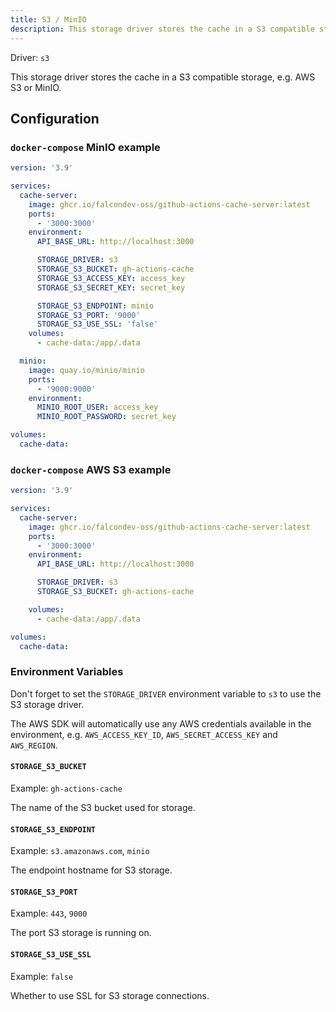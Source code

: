 ```yaml
---
title: S3 / MinIO
description: This storage driver stores the cache in a S3 compatible storage, e.g. AWS S3 or MinIO.
---
```


Driver: `s3`

This storage driver stores the cache in a S3 compatible storage, e.g. AWS S3 or MinIO.

## Configuration

### `docker-compose` MinIO example

```yaml [docker-compose.yml]
version: '3.9'

services:
  cache-server:
    image: ghcr.io/falcondev-oss/github-actions-cache-server:latest
    ports:
      - '3000:3000'
    environment:
      API_BASE_URL: http://localhost:3000

      STORAGE_DRIVER: s3
      STORAGE_S3_BUCKET: gh-actions-cache
      STORAGE_S3_ACCESS_KEY: access_key
      STORAGE_S3_SECRET_KEY: secret_key

      STORAGE_S3_ENDPOINT: minio
      STORAGE_S3_PORT: '9000'
      STORAGE_S3_USE_SSL: 'false'
    volumes:
      - cache-data:/app/.data

  minio:
    image: quay.io/minio/minio
    ports:
      - '9000:9000'
    environment:
      MINIO_ROOT_USER: access_key
      MINIO_ROOT_PASSWORD: secret_key

volumes:
  cache-data:
```

### `docker-compose` AWS S3 example

```yaml [docker-compose.yml]
version: '3.9'

services:
  cache-server:
    image: ghcr.io/falcondev-oss/github-actions-cache-server:latest
    ports:
      - '3000:3000'
    environment:
      API_BASE_URL: http://localhost:3000

      STORAGE_DRIVER: s3
      STORAGE_S3_BUCKET: gh-actions-cache

    volumes:
      - cache-data:/app/.data

volumes:
  cache-data:
```

### Environment Variables

Don't forget to set the `STORAGE_DRIVER` environment variable to `s3` to use the S3 storage driver.

The AWS SDK will automatically use any AWS credentials available in the environment, e.g. `AWS_ACCESS_KEY_ID`, `AWS_SECRET_ACCESS_KEY` and `AWS_REGION`.

#### `STORAGE_S3_BUCKET`

Example: `gh-actions-cache`

The name of the S3 bucket used for storage.

#### `STORAGE_S3_ENDPOINT`

Example: `s3.amazonaws.com`, `minio`

The endpoint hostname for S3 storage.

#### `STORAGE_S3_PORT`

Example: `443`, `9000`

The port S3 storage is running on.

#### `STORAGE_S3_USE_SSL`

Example: `false`

Whether to use SSL for S3 storage connections.
